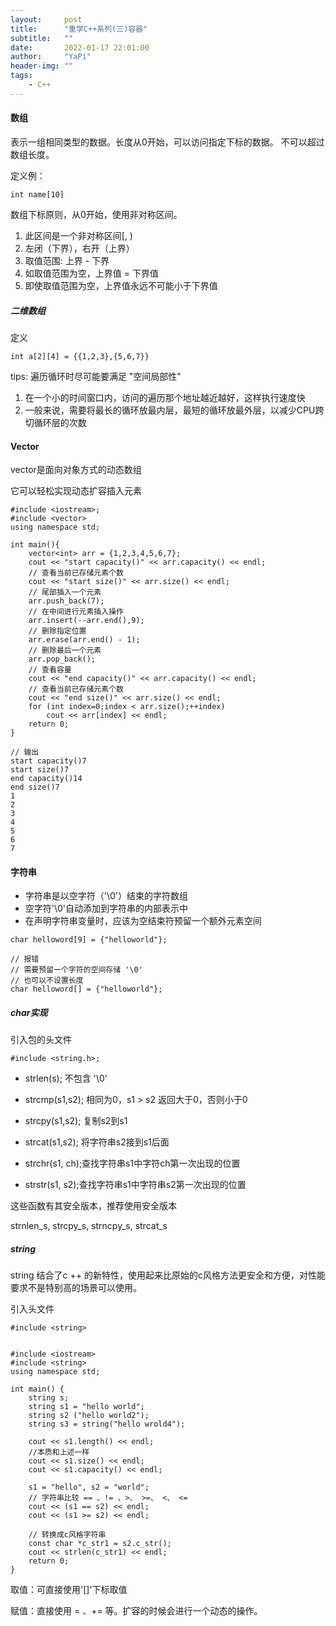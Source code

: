 ```yaml
---
layout:     post
title:      "重学C++系列(三)容器"
subtitle:   ""
date:       2022-01-17 22:01:00
author:     "YaPi"
header-img: ""
tags:
    - C++
---
```


#### 数组
表示一组相同类型的数据。长度从0开始，可以访问指定下标的数据。
不可以超过数组长度。

定义例：

```text
int name[10]
```

数组下标原则，从0开始，使用非对称区间。
1. 此区间是一个非对称区间[, )
2. 左闭（下界），右开（上界）
3. 取值范围: 上界 - 下界
4. 如取值范围为空，上界值 = 下界值
5. 即使取值范围为空，上界值永远不可能小于下界值

##### 二维数组
定义

```text
int a[2][4] = {{1,2,3},{5,6,7}}
```

tips: 遍历循环时尽可能要满足 "空间局部性"
1. 在一个小的时间窗口内，访问的遍历那个地址越近越好，这样执行速度快
2. 一般来说，需要将最长的循环放最内层，最短的循环放最外层，以减少CPU跨切循环层的次数


#### Vector
vector是面向对象方式的动态数组

它可以轻松实现动态扩容插入元素

```text
#include <iostream>;
#include <vector>
using namespace std;

int main(){
    vector<int> arr = {1,2,3,4,5,6,7};
    cout << "start capacity()" << arr.capacity() << endl;
    // 查看当前已存储元素个数
    cout << "start size()" << arr.size() << endl;
    // 尾部插入一个元素
    arr.push_back(7);
    // 在中间进行元素插入操作
    arr.insert(--arr.end(),9);
    // 删除指定位置
    arr.erase(arr.end() - 1);
    // 删除最后一个元素
    arr.pop_back();
    // 查看容量
    cout << "end capacity()" << arr.capacity() << endl;
    // 查看当前已存储元素个数
    cout << "end size()" << arr.size() << endl;
    for (int index=0;index < arr.size();++index)
        cout << arr[index] << endl;
    return 0;
}

// 输出
start capacity()7
start size()7
end capacity()14
end size()7
1
2
3
4
5
6
7
```

#### 字符串

- 字符串是以空字符（'\0'）结束的字符数组
- 空字符'\0'自动添加到字符串的内部表示中
- 在声明字符串变量时，应该为空结束符预留一个额外元素空间

```
char helloword[9] = {"helloworld"};

// 报错
// 需要预留一个字符的空间存储 '\0'
// 也可以不设置长度
char helloword[] = {"helloworld"};
```

##### char实现

引入包的头文件
```text
#include <string.h>;
```

- strlen(s); 不包含 '\0'

- strcmp(s1,s2); 相同为0，s1 > s2 返回大于0，否则小于0

- strcpy(s1,s2); 复制s2到s1

- strcat(s1,s2); 将字符串s2接到s1后面

- strchr(s1, ch);查找字符串s1中字符ch第一次出现的位置

- strstr(s1, s2);查找字符串s1中字符串s2第一次出现的位置

这些函数有其安全版本，推荐使用安全版本

strnlen_s, strcpy_s, strncpy_s, strcat_s

##### string
string 结合了c ++ 的新特性，使用起来比原始的c风格方法更安全和方便，对性能
要求不是特别高的场景可以使用。

引入头文件
```text
#include <string>
```

```text

#include <iostream>
#include <string>
using namespace std;

int main() {
    string s;
    string s1 = "hello world";
    string s2 ("hello world2");
    string s3 = string("hello wrold4");

    cout << s1.length() << endl;
    //本质和上述一样
    cout << s1.size() << endl;
    cout << s1.capacity() << endl;

    s1 = "hello", s2 = "world";
    // 字符串比较 == 、!= 、>、 >=、 <、 <=
    cout << (s1 == s2) << endl;
    cout << (s1 >= s2) << endl;

    // 转换成c风格字符串
    const char *c_str1 = s2.c_str();
    cout << strlen(c_str1) << endl;
    return 0;
}
```

取值：可直接使用'[]'下标取值

赋值：直接使用 = 、+= 等。扩容的时候会进行一个动态的操作。